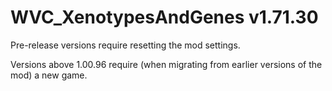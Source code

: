 # WVC_XenotypesAndGenes v1.71.30
 
Pre-release versions require resetting the mod settings.

Versions above 1.00.96 require (when migrating from earlier versions of the mod) a new game.